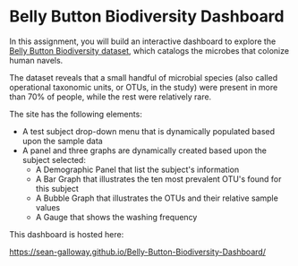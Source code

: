 # Belly Button Biodiversity Dashboard

In this assignment, you will build an interactive dashboard to explore the [Belly Button Biodiversity dataset](http://robdunnlab.com/projects/belly-button-biodiversity/), which catalogs the microbes that colonize human navels.

The dataset reveals that a small handful of microbial species (also called operational taxonomic units, or OTUs, in the study) were present in more than 70% of people, while the rest were relatively rare.

The site has the following elements:

* A test subject drop-down menu that is dynamically populated based upon the sample data
* A panel and three graphs are dynamically created based upon the subject selected:
  * A Demographic Panel that list the subject's information
  * A Bar Graph that illustrates the ten most prevalent OTU's found for this subject
  * A Bubble Graph that illustrates the OTUs and their relative sample values
  * A Gauge that shows the washing frequency

This dashboard is hosted here:

<https://sean-galloway.github.io/Belly-Button-Biodiversity-Dashboard/>
